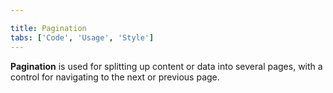 ```yaml
---

title: Pagination
tabs: ['Code', 'Usage', 'Style']
---
```


**Pagination** is used for splitting up content or data into several pages, with a control for navigating to the next or previous page.

<component 
    name="Pagination"
    component="pagination" 
    variation="pagination"
    codepen="MOEwbp"
    hasReactVersion="true"
    hasAngularVersion="true"
    >
</component>

<component-docs component="pagination"></component-docs>
